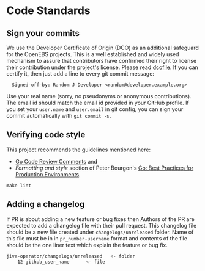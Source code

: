 # Code Standards

## Sign your commits

We use the Developer Certificate of Origin (DCO) as an additional safeguard for the OpenEBS projects. This is a well established and widely used mechanism to assure that contributors have confirmed their right to license their contribution under the project's license. Please read [dcofile](https://github.com/openebs/openebs/blob/HEAD/contribute/developer-certificate-of-origin). If you can certify it, then just add a line to every git commit message:

````
  Signed-off-by: Random J Developer <random@developer.example.org>
````

Use your real name (sorry, no pseudonyms or anonymous contributions). The email id should match the email id provided in your GitHub profile.
If you set your `user.name` and `user.email` in git config, you can sign your commit automatically with `git commit -s`.

## Verifying code style

This project recommends the guidelines mentioned here:
- [Go Code Review Comments](https://code.google.com/p/go-wiki/wiki/CodeReviewComments) and 
- _Formatting and style_ section of Peter Bourgon's [Go: Best Practices for Production Environments](http://peter.bourgon.org/go-in-production/#formatting-and-style).

```
make lint
```

## Adding a changelog
If PR is about adding a new feature or bug fixes then Authors of the PR are expected to add a changelog file with their pull request. This changelog file should be a new file created under `changelogs/unreleased` folder. Name of this file must be in in `pr_number-username` format and contents of the file should be the one liner text which explain the feature or bug fix.

```sh
jiva-operator/changelogs/unreleased   <- folder
    12-github_user_name      <- file
```
